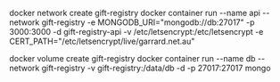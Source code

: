 docker network create gift-registry
docker container run --name api --network gift-registry -e MONGODB_URI="mongodb://db:27017" -p 3000:3000 -d gift-registry-api -v /etc/letsencrypt:/etc/letsencrypt -e CERT_PATH="/etc/letsencrypt/live/garrard.net.au"

docker volume create gift-registry
docker container run --name db --network gift-registry -v gift-registry:/data/db -d -p 27017:27017  mongo